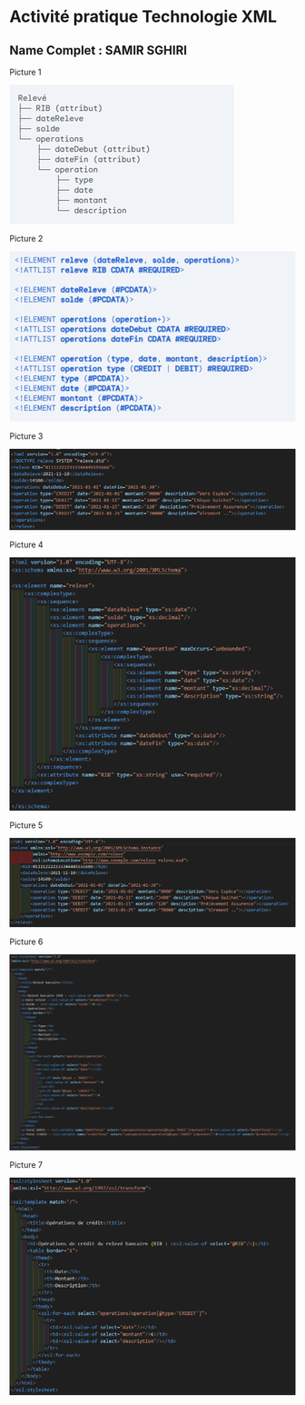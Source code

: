 
<h1>Activité pratique Technologie XML</h1>
<h2>Name Complet : SAMIR SGHIRI</h2>
<div>
<p>Picture 1</p>
<img src="Pictures/Q1.PNG"/>
</div>
<div>
<p>Picture 2</p>
<img src="Pictures/Q2-structure.png"/>
</div>
<div>
<p>Picture 3</p>
<img src="Pictures/Q2-structure-exemple.png"/>
</div>
<div>
<p>Picture 4</p>
<img src="Pictures/Q3Schema.png"/>
</div>
<div>
<p>Picture 5</p>
<img src="Pictures/Q3SchemaValid.png"/>
</div>
<div>
<p>Picture 6</p>
<img src="Pictures/Q4afficherLesDonnees.png"/>
</div>
<div>
<p>Picture 7</p>
<img src="Pictures/Q5operationCredit.png"/>
</div>


